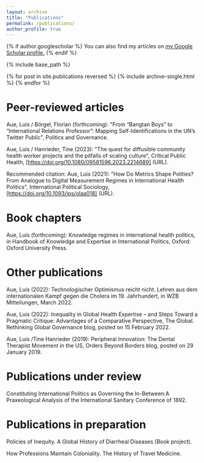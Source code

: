 ```yaml
---
layout: archive
title: "Publications"
permalink: /publications/
author_profile: true
---
```


{% if author.googlescholar %}
  You can also find my articles on <u><a href="{{author.googlescholar}}">my Google Scholar profile</a>.</u>
{% endif %}

{% include base_path %}

{% for post in site.publications reversed %}
  {% include archive-single.html %}
{% endfor %}
# Peer-reviewed articles
Aue, Luis / Börgel, Florian (forthcoming): "From “Bangtan Boys” to “International Relations Professor”: Mapping Self-Identifications in the UN’s Twitter Public", Politics and Governance. 

Aue, Luis / Hanrieder, Tine (2023): "The quest for diffusible community health worker projects and the pitfalls of scaling culture", Critical Public Health, [https://doi.org/10.1080/09581596.2023.2214689] (URL).

Recommended citation: Aue, Luis (2021): "How Do Metrics Shape Polities? From Analogue to Digital Measurement Regimes in International Health Politics", International Political Sociology, [https://doi.org/10.1093/ips/olaa018] (URL).
# Book chapters
Aue, Luis (forthcoming): Knowledge regimes in international health politics, in Handbook of Knowledge and Expertise in International Politics, Oxford: Oxford University Press.

# Other publications
Aue, Luis (2022): Technologischer Optimismus reicht nicht. Lehren aus dem internationalen Kampf gegen die Cholera im 19. Jahrhundert, in WZB Mitteilungen, March 2022.

Aue, Luis (2022): Inequality in Global Health Expertise – and Steps Toward a Pragmatic Critique: Advantages of a Comparative Perspective, The Global. Rethinking Global Governance blog, posted on 15 February 2022.

Aue, Luis /Tine Hanrieder (2019): Peripheral Innovation: The Dental Therapist Movement in the US, Orders Beyond Borders blog, posted on 29 January 2019.

# Publications under review
Constituting International Politics as Governing the In-Between:A Praxeological Analysis of the International Sanitary Conference of
1892.

# Publications in preparation
Policies of Inequity. A Global History of Diarrheal Diseases (Book project).

How Professions Maintain Coloniality. The History of Travel Medicine.
